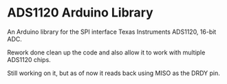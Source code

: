 # ADS1120 Arduino Library

An Arduino library for the SPI interface Texas Instruments ADS1120, 16-bit ADC.

Rework done clean up the code and also allow it to work with multiple ADS1120 chips. 

Still working on it, but as of now it reads back using MISO as the DRDY pin. 